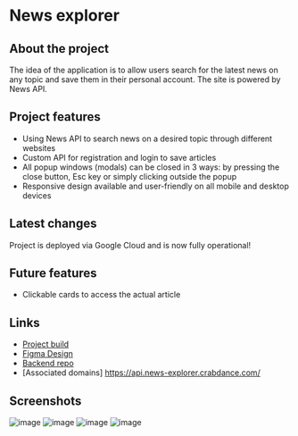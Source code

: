 # News explorer

## About the project

The idea of the application is to allow users search for the latest news on any topic and save them in their personal account. The site is powered by News API.

## Project features

- Using News API to search news on a desired topic through different websites
- Custom API for registration and login to save articles
- All popup windows (modals) can be closed in 3 ways: by pressing the close button, Esc key or simply clicking outside the popup
- Responsive design available and user-friendly on all mobile and desktop devices

## Latest changes

Project is deployed via Google Cloud and is now fully operational!

## Future features

- Clickable cards to access the actual article

## Links

- [Project build](https://news-explorer.crabdance.com/)
- [Figma Design](https://www.figma.com/design/3ottwMEhlBt95Dbn8dw1NH/Your-Final-Project?node-id=0-1&t=nvcLglFUCQAwIJT0-0)
- [Backend repo](https://github.com/Azenae1/news-backend)
- [Associated domains] https://api.news-explorer.crabdance.com/

## Screenshots

![image](https://github.com/user-attachments/assets/7c7e1699-2668-4cdf-abf0-d07f00f37615)
![image](https://github.com/user-attachments/assets/f944e4a1-8b80-4be5-bb24-dbbe83a50e4a)
![image](https://github.com/user-attachments/assets/3b2c8a69-5521-46de-884c-cd8f1f5e05e1)
![image](https://i.imgur.com/O7wNOzW.png)


